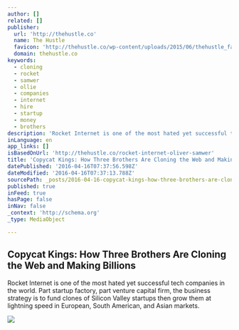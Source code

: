 ```yaml
---
author: []
related: []
publisher:
  url: 'http://thehustle.co'
  name: The Hustle
  favicon: 'http://thehustle.co/wp-content/uploads/2015/06/thehustle_favicon3.png'
  domain: thehustle.co
keywords:
  - cloning
  - rocket
  - samwer
  - ollie
  - companies
  - internet
  - hire
  - startup
  - money
  - brothers
description: 'Rocket Internet is one of the most hated yet successful tech companies in the world. Part startup factory, part venture capital firm, the business strategy is to fund clones of Silicon Valley startups then grow them at lightning speed in European, South American, and Asian markets.'
inLanguage: en
app_links: []
isBasedOnUrl: 'http://thehustle.co/rocket-internet-oliver-samwer'
title: 'Copycat Kings: How Three Brothers Are Cloning the Web and Making Billions'
datePublished: '2016-04-16T07:37:56.598Z'
dateModified: '2016-04-16T07:37:13.788Z'
sourcePath: _posts/2016-04-16-copycat-kings-how-three-brothers-are-cloning-the-web-and-ma.md
published: true
inFeed: true
hasPage: false
inNav: false
_context: 'http://schema.org'
_type: MediaObject

---
```

<article style=""><h1>Copycat Kings: How Three Brothers Are Cloning the Web and Making Billions</h1><p>Rocket Internet is one of the most hated yet successful tech companies in the world. Part startup factory, part venture capital firm, the business strategy is to fund clones of Silicon Valley startups then grow them at lightning speed in European, South American, and Asian markets.</p><img src="http://thehustle.co/wp-content/uploads/2016/01/oliver_samwer-e1407433613165-1940x1091.jpeg" /></article>